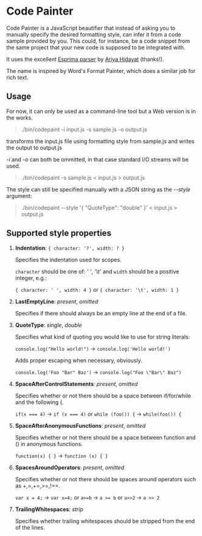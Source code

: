 Code Painter
============

Code Painter is a JavaScript beautifier that instead of asking you to manually specify the desired  formatting style, can infer it from a code sample provided by you. This could, for instance, be a code snippet from the same project that your new code is supposed to be integrated with.

It uses the excellent [Esprima parser](http://esprima.org/) by [Ariya Hidayat](http://ariya.ofilabs.com/) (thanks!).

The name is inspired by Word's Format Painter, which does a similar job for rich text.

Usage
-----

For now, it can only be used as a command-line tool but a Web version is in the works.

> ./bin/codepaint -i input.js -s sample.js -o output.js

transforms the input.js file using formatting style from sample.js and writes the output to output.js

*-i* and *-o* can both be ommitted, in that case standard I/O streams will be used.

> ./bin/codepaint -s sample.js < input.js > output.js

The style can still be specified manually with a JSON string as the *--style* argument:

> ./bin/codepaint --style '{ "QuoteType": "double" }' < input.js > output.js

Supported style properties
--------------------------

1.  **Indentation**: `{ character: '?', width: ? }`

    Specifies the indentation used for scopes.
    
    `character` should be one of: *' '*, *'\t'* and `width` should be a positive integer, e.g.:
    
    `{ character: ' ', width: 4 }` or `{ character: '\t', width: 1 }`

1.  **LastEmptyLine**: *present*, *omitted*

    Specifies if there should always be an empty line at the end of a file.

1.  **QuoteType**: *single*, *double*

    Specifies what kind of quoting you would like to use for string literals:
    
    `console.log("Hello world!")` -> `console.log('Hello world!')`
    
    Adds proper escaping when necessary, obviously.
    
    `console.log('Foo "Bar" Baz')` -> `console.log("Foo \"Bar\" Baz")`
    
1.  **SpaceAfterControlStatements**: *present*, *omitted*

    Specifies whether or not there should be a space between if/for/while and the following (.
    
    `if(x === 4)` -> `if (x === 4)` or `while (foo()) {` -> `while(foo()) {`

1.  **SpaceAfterAnonymousFunctions**: *present*, *omitted*

    Specifies whether or not there should be a space between function and () in anonymous functions.   
    
    `function(x) { }` -> `function (x) { }`
    
1.  **SpacesAroundOperators**: *present*, *omitted*

    Specifies whether or not there should be spaces around operators such as +,=,+=,>=,!==.
    
    `var x = 4;` -> `var x=4;` or `a>=b` -> `a >= b` or `a>>2` -> `a >> 2`
    
1.  **TrailingWhitespaces**: *strip*

    Specifies whether trailing whitespaces should be stripped from the end of the lines.
